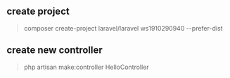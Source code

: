 ## create project
> composer create-project laravel/laravel ws1910290940 --prefer-dist

## create new controller
> php artisan make:controller HelloController
